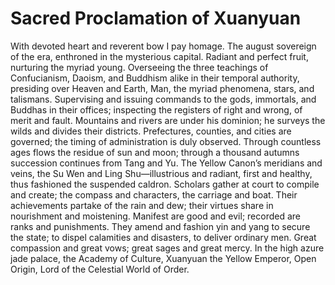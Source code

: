 # Sacred Proclamation of Xuanyuan

With devoted heart and reverent bow I pay homage. The august sovereign of the era, enthroned in the mysterious capital. Radiant and perfect fruit, nurturing the myriad young. Overseeing the three teachings of Confucianism, Daoism, and Buddhism alike in their temporal authority, presiding over Heaven and Earth, Man, the myriad phenomena, stars, and talismans. Supervising and issuing commands to the gods, immortals, and Buddhas in their offices; inspecting the registers of right and wrong, of merit and fault. Mountains and rivers are under his dominion; he surveys the wilds and divides their districts. Prefectures, counties, and cities are governed; the timing of administration is duly observed. Through countless ages flows the residue of sun and moon; through a thousand autumns succession continues from Tang and Yu. The Yellow Canon’s meridians and veins, the Su Wen and Ling Shu—illustrious and radiant, first and healthy, thus fashioned the suspended caldron. Scholars gather at court to compile and create; the compass and characters, the carriage and boat. Their achievements partake of the rain and dew; their virtues share in nourishment and moistening. Manifest are good and evil; recorded are ranks and punishments. They amend and fashion yin and yang to secure the state; to dispel calamities and disasters, to deliver ordinary men. Great compassion and great vows; great sages and great mercy. In the high azure jade palace, the Academy of Culture, Xuanyuan the Yellow Emperor, Open Origin, Lord of the Celestial World of Order.
